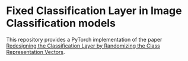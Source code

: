 # Fixed Classification Layer in Image Classification models

This repository provides a PyTorch implementation of the paper [Redesigning the Classification Layer by Randomizing the Class Representation Vectors](https://arxiv.org/abs/2011.08704).
